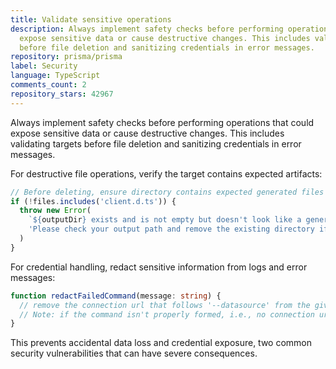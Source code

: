 ```yaml
---
title: Validate sensitive operations
description: Always implement safety checks before performing operations that could
  expose sensitive data or cause destructive changes. This includes validating targets
  before file deletion and sanitizing credentials in error messages.
repository: prisma/prisma
label: Security
language: TypeScript
comments_count: 2
repository_stars: 42967
---
```


Always implement safety checks before performing operations that could expose sensitive data or cause destructive changes. This includes validating targets before file deletion and sanitizing credentials in error messages.

For destructive file operations, verify the target contains expected artifacts:
```typescript
// Before deleting, ensure directory contains expected generated files
if (!files.includes('client.d.ts')) {
  throw new Error(
    `${outputDir} exists and is not empty but doesn't look like a generated Prisma Client. ` +
    'Please check your output path and remove the existing directory if you indeed want to generate the Prisma Client in that location.',
  )
}
```

For credential handling, redact sensitive information from logs and error messages:
```typescript
function redactFailedCommand(message: string) {
  // remove the connection url that follows '--datasource' from the given `message`.
  // Note: if the command isn't properly formed, i.e., no connection url follows `--datasource`, we risk redacting an irrelevant part of the command
}
```

This prevents accidental data loss and credential exposure, two common security vulnerabilities that can have severe consequences.